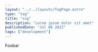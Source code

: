 ```yaml
---
layout: "../../layouts/TagPage.astro"
type: "tag"
title: "ssg"
description: "Lorem ipsum dolor sit amet"
publishedDate: "Jul 08 2022"
tags: ["development"]
---
```


Foobar
